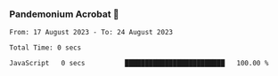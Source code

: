 ### Pandemonium Acrobat 🤸

<!--START_SECTION:waka-->

```all_time
From: 17 August 2023 - To: 24 August 2023

Total Time: 0 secs

JavaScript   0 secs          █████████████████████████   100.00 %
```

<!--END_SECTION:waka-->
